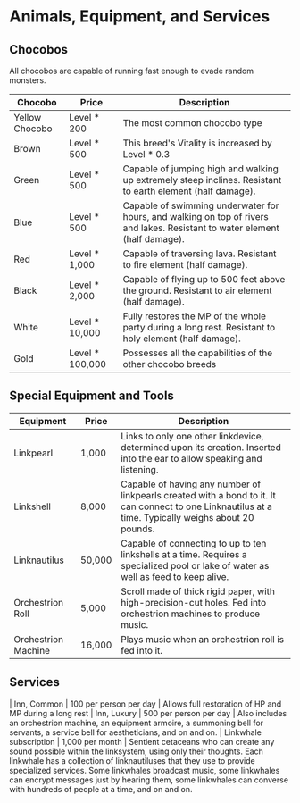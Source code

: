 # Animals, Equipment, and Services

## Chocobos

All chocobos are capable of running fast enough to evade random monsters.

| Chocobo | Price | Description |
| ---     | ---   | ---         |
| Yellow Chocobo | Level * 200 | The most common chocobo type |
| Brown | Level * 500 | This breed's Vitality is increased by Level * 0.3
| Green | Level * 500 | Capable of jumping high and walking up extremely steep inclines. Resistant to earth element (half damage).
| Blue | Level * 500 | Capable of swimming underwater for hours, and walking on top of rivers and lakes. Resistant to water element (half damage).
| Red | Level * 1,000 | Capable of traversing lava. Resistant to fire element (half damage).
| Black | Level * 2,000 | Capable of flying up to 500 feet above the ground. Resistant to air element (half damage).
| White | Level * 10,000 | Fully restores the MP of the whole party during a long rest. Resistant to holy element (half damage).
| Gold | Level * 100,000 | Possesses all the capabilities of the other chocobo breeds

## Special Equipment and Tools

| Equipment | Price | Description |
| ---       | ---   | ---         |
| Linkpearl | 1,000 | Links to only one other linkdevice, determined upon its creation. Inserted into the ear to allow speaking and listening.
| Linkshell | 8,000 | Capable of having any number of linkpearls created with a bond to it. It can connect to one Linknautilus at a time. Typically weighs about 20 pounds.
| Linknautilus | 50,000 | Capable of connecting to up to ten linkshells at a time. Requires a specialized pool or lake of water as well as feed to keep alive.
| Orchestrion Roll | 5,000 | Scroll made of thick rigid paper, with high-precision-cut holes. Fed into orchestrion machines to produce music.
| Orchestrion Machine | 16,000 | Plays music when an orchestrion roll is fed into it.

## Services

| Inn, Common | 100 per person per day | Allows full restoration of HP and MP during a long rest
| Inn, Luxury | 500 per person per day | Also includes an orchestrion machine, an equipment armoire, a summoning bell for servants, a service bell for aestheticians, and on and on.
| Linkwhale subscription | 1,000 per month | Sentient cetaceans who can create any sound possible within the linksystem, using only their thoughts. Each linkwhale has a collection of linknautiluses that they use to provide specialized services. Some linkwhales broadcast music, some linkwhales can encrypt messages just by hearing them, some linkwhales can converse with hundreds of people at a time, and on and on.
